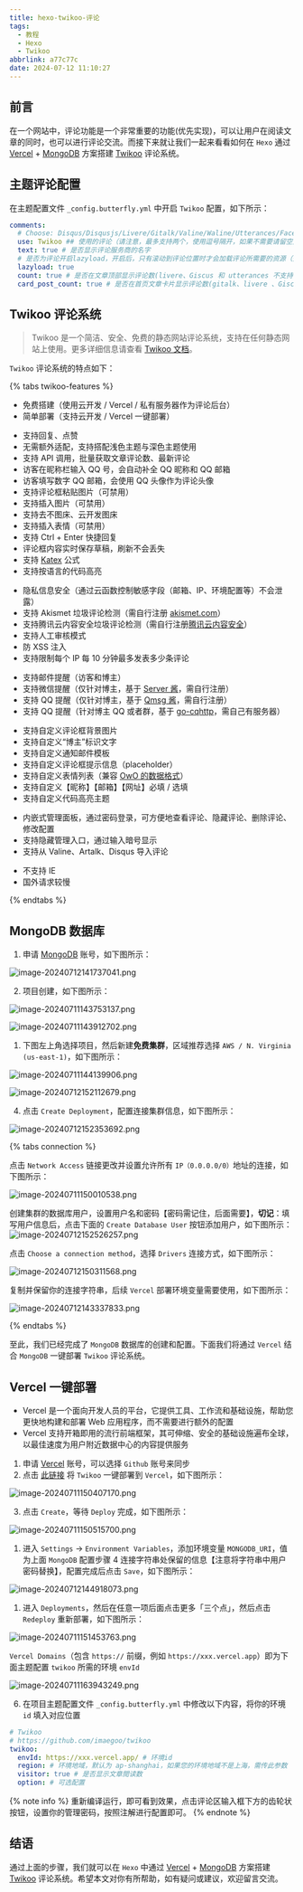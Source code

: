 ```yaml
---
title: hexo-twikoo-评论
tags:
  - 教程
  - Hexo
  - Twikoo
abbrlink: a77c77c
date: 2024-07-12 11:10:27
---
```


## 前言

在一个网站中，评论功能是一个非常重要的功能(优先实现)，可以让用户在阅读文章的同时，也可以进行评论交流。而接下来就让我们一起来看看如何在 `Hexo` 通过 [Vercel](https://vercel.com/) + [MongoDB](https://www.mongodb.com/) 方案搭建 [Twikoo](https://twikoo.js.org/) 评论系统。

## 主题评论配置

在主题配置文件 `_config.butterfly.yml` 中开启 `Twikoo` 配置，如下所示：

```yml
comments:
  # Choose: Disqus/Disqusjs/Livere/Gitalk/Valine/Waline/Utterances/Facebook Comments/Twikoo/Giscus/Remark42/Artalk
  use: Twikoo ## 使用的评论（请注意，最多支持两个，使用逗号隔开，如果不需要请留空）
  text: true # 是否显示评论服务商的名字
  # 是否为评论开启lazyload，开启后，只有滚动到评论位置时才会加载评论所需要的资源（开启 lazyload 后，评论数将不显示）
  lazyload: true
  count: true # 是否在文章顶部显示评论数(livere、Giscus 和 utterances 不支持评论数显示)
  card_post_count: true # 是否在首页文章卡片显示评论数(gitalk、livere 、Giscus 和 utterances 不支持评论数显示)
```

## Twikoo 评论系统

> Twikoo 是一个简洁、安全、免费的静态网站评论系统，支持在任何静态网站上使用。更多详细信息请查看 [Twikoo 文档](https://twikoo.js.org/)。

`Twikoo` 评论系统的特点如下：

{% tabs twikoo-features %}

<!-- tab 简单 -->

- 免费搭建（使用云开发 / Vercel / 私有服务器作为评论后台）
- 简单部署（支持云开发 / Vercel 一键部署）
<!-- endtab -->

<!-- tab 易用 -->

- 支持回复、点赞
- 无需额外适配，支持搭配浅色主题与深色主题使用
- 支持 API 调用，批量获取文章评论数、最新评论
- 访客在昵称栏输入 QQ 号，会自动补全 QQ 昵称和 QQ 邮箱
- 访客填写数字 QQ 邮箱，会使用 QQ 头像作为评论头像
- 支持评论框粘贴图片（可禁用）
- 支持插入图片（可禁用）
- 支持去不图床、云开发图床
- 支持插入表情（可禁用）
- 支持 Ctrl + Enter 快捷回复
- 评论框内容实时保存草稿，刷新不会丢失
- 支持 [Katex](https://twikoo.js.org/faq.html#%E5%A6%82%E4%BD%95%E5%90%AF%E7%94%A8-katex-%E6%94%AF%E6%8C%81) 公式
- 支持按语言的代码高亮
<!-- endtab -->

<!-- tab 安全 -->

- 隐私信息安全（通过云函数控制敏感字段（邮箱、IP、环境配置等）不会泄露）
- 支持 Akismet 垃圾评论检测（需自行注册 [akismet.com](https://akismet.com/)）
- 支持腾讯云内容安全垃圾评论检测（需自行注册[腾讯云内容安全](https://cloud.tencent.com/login?s_url=https%3A%2F%2Fconsole.cloud.tencent.com%2Fcms%2Ftext%2Foverview)）
- 支持人工审核模式
- 防 XSS 注入
- 支持限制每个 IP 每 10 分钟最多发表多少条评论
<!-- endtab -->

<!-- tab 即时 -->

- 支持邮件提醒（访客和博主）
- 支持微信提醒（仅针对博主，基于 [Server 酱](https://sct.ftqq.com/upgrade?fr=sc)，需自行注册）
- 支持 QQ 提醒（仅针对博主，基于 [Qmsg 酱](https://qmsg.zendee.cn/)，需自行注册）
- 支持 QQ 提醒（针对博主 QQ 或者群，基于 [go-cqhttp](https://docs.go-cqhttp.org/)，需自己有服务器）
<!-- endtab -->

<!-- tab 个性 -->

- 支持自定义评论框背景图片
- 支持自定义“博主”标识文字
- 支持自定义通知邮件模板
- 支持自定义评论框提示信息（placeholder）
- 支持自定义表情列表（兼容 [OwO 的数据格式](https://cdn.jsdelivr.net/npm/owo@1.0.2/demo/OwO.json)）
- 支持自定义【昵称】【邮箱】【网址】必填 / 选填
- 支持自定义代码高亮主题
<!-- endtab -->

<!-- tab 便捷管理 -->

- 内嵌式管理面板，通过密码登录，可方便地查看评论、隐藏评论、删除评论、修改配置
- 支持隐藏管理入口，通过输入暗号显示
- 支持从 Valine、Artalk、Disqus 导入评论
<!-- endtab -->

<!-- tab 缺点 -->

- 不支持 IE
- 国外请求较慢
<!-- endtab -->

{% endtabs %}

## MongoDB 数据库

1. 申请 [MongoDB](https://www.mongodb.com/cloud/atlas/register) 账号，如下图所示：

![image-20240712141737041.png](https://p0-xtjj-private.juejin.cn/tos-cn-i-73owjymdk6/c60aad7b898c4002b42e2e5cd6aa463b~tplv-73owjymdk6-watermark.image?policy=eyJ2bSI6MywidWlkIjoiMjk0NjM0Njg5NDc1OTMxOSJ9&rk3s=e9ecf3d6&x-orig-authkey=f32326d3454f2ac7e96d3d06cdbb035152127018&x-orig-expires=1720854277&x-orig-sign=WkTGp3LsbDUE0iko%2B4khXuRlopc%3D)

2. 项目创建，如下图所示：

![image-20240711143753137.png](https://p0-xtjj-private.juejin.cn/tos-cn-i-73owjymdk6/2d68ab51d7f14d7f94e182f2c1852274~tplv-73owjymdk6-watermark.image?policy=eyJ2bSI6MywidWlkIjoiMjk0NjM0Njg5NDc1OTMxOSJ9&rk3s=e9ecf3d6&x-orig-authkey=f32326d3454f2ac7e96d3d06cdbb035152127018&x-orig-expires=1720854321&x-orig-sign=cj%2B7kVuvW6gEBJ7VArb6VLI4CDI%3D)

![image-20240711143912702.png](https://p0-xtjj-private.juejin.cn/tos-cn-i-73owjymdk6/f995581f655f4ef59ccc715e616dedae~tplv-73owjymdk6-watermark.image?policy=eyJ2bSI6MywidWlkIjoiMjk0NjM0Njg5NDc1OTMxOSJ9&rk3s=e9ecf3d6&x-orig-authkey=f32326d3454f2ac7e96d3d06cdbb035152127018&x-orig-expires=1720854430&x-orig-sign=iIpygu02qYTXQxio9soAXAZmuh0%3D)

1. 下图左上角选择项目，然后新建**免费集群**，区域推荐选择 `AWS / N. Virginia (us-east-1)`，如下图所示：

![image-20240711144139906.png](https://p0-xtjj-private.juejin.cn/tos-cn-i-73owjymdk6/4827b1e9e50e4207b3a5667ba2b7fb7d~tplv-73owjymdk6-watermark.image?policy=eyJ2bSI6MywidWlkIjoiMjk0NjM0Njg5NDc1OTMxOSJ9&rk3s=e9ecf3d6&x-orig-authkey=f32326d3454f2ac7e96d3d06cdbb035152127018&x-orig-expires=1720854430&x-orig-sign=pR5ECQtgtQjvvGEIr2erluRR7%2B4%3D)

![image-20240712152112679.png](https://p0-xtjj-private.juejin.cn/tos-cn-i-73owjymdk6/9c7ee98fca34438aaec91cc95241d6e3~tplv-73owjymdk6-watermark.image?policy=eyJ2bSI6MywidWlkIjoiMjk0NjM0Njg5NDc1OTMxOSJ9&rk3s=e9ecf3d6&x-orig-authkey=f32326d3454f2ac7e96d3d06cdbb035152127018&x-orig-expires=1720856758&x-orig-sign=zxv19UYT%2FxQsOBy3pIQvBaqg4wM%3D)

4. 点击 `Create Deployment`，配置连接集群信息，如下图所示：

![image-20240712152353692.png](https://p0-xtjj-private.juejin.cn/tos-cn-i-73owjymdk6/d8f68c4750294c5ea8f374feab93b2f0~tplv-73owjymdk6-watermark.image?policy=eyJ2bSI6MywidWlkIjoiMjk0NjM0Njg5NDc1OTMxOSJ9&rk3s=e9ecf3d6&x-orig-authkey=f32326d3454f2ac7e96d3d06cdbb035152127018&x-orig-expires=1720856758&x-orig-sign=kPA8EiJqfz5LaUuLnCTKIgTdXqc%3D)

{% tabs connection %}

<!-- tab 网络权限 -->

点击 `Network Access` 链接更改并设置允许所有 `IP（0.0.0.0/0）`地址的连接，如下图所示：

![image-20240711150010538.png](https://p0-xtjj-private.juejin.cn/tos-cn-i-73owjymdk6/124bc6b9825846cf9fd043cfb7af7869~tplv-73owjymdk6-watermark.image?policy=eyJ2bSI6MywidWlkIjoiMjk0NjM0Njg5NDc1OTMxOSJ9&rk3s=e9ecf3d6&x-orig-authkey=f32326d3454f2ac7e96d3d06cdbb035152127018&x-orig-expires=1720854631&x-orig-sign=uuOVUoBDvW2g9UlrKX%2FLf2ggiJo%3D)

<!-- endtab -->

<!-- tab 数据库权限 -->

创建集群的数据库用户，设置用户名和密码【密码需记住，后面需要】，**切记**：填写用户信息后，点击下面的 `Create Database User` 按钮添加用户，如下图所示：
![image-20240712152526257.png](https://p0-xtjj-private.juejin.cn/tos-cn-i-73owjymdk6/e9358452d4bb4843906589b0e9a5eb43~tplv-73owjymdk6-watermark.image?policy=eyJ2bSI6MywidWlkIjoiMjk0NjM0Njg5NDc1OTMxOSJ9&rk3s=e9ecf3d6&x-orig-authkey=f32326d3454f2ac7e96d3d06cdbb035152127018&x-orig-expires=1720856758&x-orig-sign=%2FIUd2JPsgElbAjxyyafo5nRxxhE%3D)

<!-- endtab -->

<!-- tab 连接 -->

点击 `Choose a connection method`，选择 `Drivers` 连接方式，如下图所示：

![image-20240712150311568.png](https://p0-xtjj-private.juejin.cn/tos-cn-i-73owjymdk6/0797ef4c9dbe40678cc6ba77e5979378~tplv-73owjymdk6-watermark.image?policy=eyJ2bSI6MywidWlkIjoiMjk0NjM0Njg5NDc1OTMxOSJ9&rk3s=e9ecf3d6&x-orig-authkey=f32326d3454f2ac7e96d3d06cdbb035152127018&x-orig-expires=1720855083&x-orig-sign=P0nYVJl64AOkkiMYJWGwwls4zrE%3D)

<!-- endtab -->

<!-- tab 连接字符串 -->

复制并保留你的连接字符串，后续 `Vercel` 部署环境变量需要使用，如下图所示：

![image-20240712143337833.png](https://p0-xtjj-private.juejin.cn/tos-cn-i-73owjymdk6/1576077cf383472fb0706d2aad1c18c4~tplv-73owjymdk6-watermark.image?policy=eyJ2bSI6MywidWlkIjoiMjk0NjM0Njg5NDc1OTMxOSJ9&rk3s=e9ecf3d6&x-orig-authkey=f32326d3454f2ac7e96d3d06cdbb035152127018&x-orig-expires=1720854642&x-orig-sign=jXnLkeJlyfEmADKIAqSbRRlmDeM%3D)

<!-- endtab -->

{% endtabs %}

至此，我们已经完成了 `MongoDB` 数据库的创建和配置。下面我们将通过 `Vercel` 结合 `MongoDB` 一键部署 `Twikoo` 评论系统。

## Vercel 一键部署

- Vercel 是一个面向开发人员的平台，它提供工具、工作流和基础设施，帮助您更快地构建和部署 Web 应用程序，而不需要进行额外的配置
- Vercel 支持开箱即用的流行前端框架，其可伸缩、安全的基础设施遍布全球，以最佳速度为用户附近数据中心的内容提供服务

1. 申请 [Vercel](https://vercel.com/signup) 账号，可以选择 `Github` 账号来同步
2. 点击 [此链接](https://vercel.com/import/project?template=https://github.com/imaegoo/twikoo/tree/main/src/server/vercel-min) 将 `Twikoo` 一键部署到 `Vercel`，如下图所示：

![image-20240711150407170.png](https://p0-xtjj-private.juejin.cn/tos-cn-i-73owjymdk6/6f9722dfd2f64904b5ed53de7c669c5f~tplv-73owjymdk6-watermark.image?policy=eyJ2bSI6MywidWlkIjoiMjk0NjM0Njg5NDc1OTMxOSJ9&rk3s=e9ecf3d6&x-orig-authkey=f32326d3454f2ac7e96d3d06cdbb035152127018&x-orig-expires=1720854660&x-orig-sign=dktWAQEittw7Pd88q9YXx451tNg%3D)

3. 点击 `Create`，等待 `Deploy` 完成，如下图所示：

![image-20240711150515700.png](https://p0-xtjj-private.juejin.cn/tos-cn-i-73owjymdk6/b9628d8d5653421ca92459b4540baa6d~tplv-73owjymdk6-watermark.image?policy=eyJ2bSI6MywidWlkIjoiMjk0NjM0Njg5NDc1OTMxOSJ9&rk3s=e9ecf3d6&x-orig-authkey=f32326d3454f2ac7e96d3d06cdbb035152127018&x-orig-expires=1720854660&x-orig-sign=xCiVdnmHcnjLVSBzObPkPBAPc9s%3D)

1. 进入 `Settings` -> `Environment Variables`，添加环境变量 `MONGODB_URI`，值为上面 `MongoDB` 配置步骤 4 连接字符串处保留的信息【注意将字符串中用户密码替换】，配置完成后点击 `Save`，如下图所示：

![image-20240712144918073.png](https://p0-xtjj-private.juejin.cn/tos-cn-i-73owjymdk6/febf851941a54150acdd64f61afd44b5~tplv-73owjymdk6-watermark.image?policy=eyJ2bSI6MywidWlkIjoiMjk0NjM0Njg5NDc1OTMxOSJ9&rk3s=e9ecf3d6&x-orig-authkey=f32326d3454f2ac7e96d3d06cdbb035152127018&x-orig-expires=1720854649&x-orig-sign=soYkOG4jR683F7Z3TCjOm1X4CTw%3D)

1. 进入 `Deployments`，然后在任意一项后面点击更多「三个点」，然后点击 `Redeploy` 重新部署，如下图所示：

![image-20240711151453763.png](https://p0-xtjj-private.juejin.cn/tos-cn-i-73owjymdk6/eefd46f1aee24af5b06156f994618dc5~tplv-73owjymdk6-watermark.image?policy=eyJ2bSI6MywidWlkIjoiMjk0NjM0Njg5NDc1OTMxOSJ9&rk3s=e9ecf3d6&x-orig-authkey=f32326d3454f2ac7e96d3d06cdbb035152127018&x-orig-expires=1720854660&x-orig-sign=jHg0B65y4sEVC63mJBbXxWCsTCs%3D)

`Vercel Domains`（包含 `https://` 前缀，例如 `https://xxx.vercel.app`）即为下面主题配置 `twikoo` 所需的环境 `envId`

![image-20240711163943249.png](https://p0-xtjj-private.juejin.cn/tos-cn-i-73owjymdk6/60b7bed091ee4b54ba001e9be7b510f8~tplv-73owjymdk6-watermark.image?policy=eyJ2bSI6MywidWlkIjoiMjk0NjM0Njg5NDc1OTMxOSJ9&rk3s=e9ecf3d6&x-orig-authkey=f32326d3454f2ac7e96d3d06cdbb035152127018&x-orig-expires=1720854683&x-orig-sign=qOH1aTdW%2Ba7AbKV%2B35fgZg0uy%2Bk%3D)

6. 在项目主题配置文件 `_config.butterfly.yml` 中修改以下内容，将你的环境 `id` 填入对应位置

```yml
# Twikoo
# https://github.com/imaegoo/twikoo
twikoo:
  envId: https://xxx.vercel.app/ # 环境id
  region: # 环境地域，默认为 ap-shanghai，如果您的环境地域不是上海，需传此参数
  visitor: true # 是否显示文章閲读数
  option: # 可选配置
```

{% note info %}
重新编译运行，即可看到效果，点击评论区输入框下方的齿轮状按钮，设置你的管理密码，按照注解进行配置即可。
{% endnote %}

## 结语

通过上面的步骤，我们就可以在 `Hexo` 中通过 [Vercel](https://vercel.com/) + [MongoDB](https://www.mongodb.com/) 方案搭建 [Twikoo](https://twikoo.js.org/) 评论系统。希望本文对你有所帮助，如有疑问或建议，欢迎留言交流。
